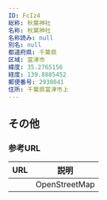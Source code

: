 ```yaml
---
ID: FcIz4
総称: 秋葉神社
名称: 秋葉神社
名称読み: null
別名: null
都道府県: 千葉県
区域: 富津市
緯度: 35.2765156
経度: 139.8885452
郵便番号: 2930041
住所: 千葉県富津市上
---
```


## その他

### 参考URL

| URL | 説明          |
| --- | ------------- |
|     | OpenStreetMap |

